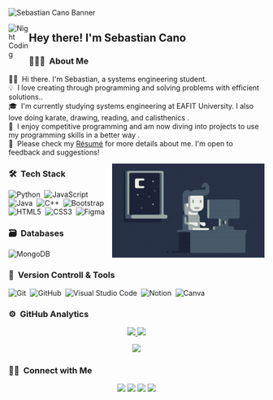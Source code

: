 ![Sebastian Cano Banner](https%20Github.png)

<img alt="Night Coding" src="./assets/Hand%20Wave.gif" width='40' align="left"/><h2 align="left">Hey there! I'm Sebastian Cano</h2>

<!-- ## 👋 &nbsp;Hey there! I'm Sebastián Cano -->

### 👨🏻‍💻 &nbsp;About Me

👨‍💻 &nbsp;Hi there. I'm Sebastian, a systems engineering student.\
💡 &nbsp;I love creating through programming and solving problems with efficient solutions..\
🎓 &nbsp;I'm currently studying systems engineering at EAFIT University. I also love doing karate, drawing, reading, and calisthenics .\
🌱 &nbsp;I enjoy competitive programming and am now diving into projects to use my programming skills in a better way .\
📄 &nbsp;Please check my [Résumé](https://onedrivneUp) for more details about me. I'm open to feedback and suggestions!


<img alt="Night Coding" src="https://raw.githubusercontent.com/AVS1508/AVS1508/master/assets/Night-Coding.gif" align="right"/>

### 🛠 &nbsp;Tech Stack

![Python](https://img.shields.io/badge/python-3670A0?style=for-the-badge&logo=python&logoColor=ffdd54)&nbsp;
![JavaScript](https://img.shields.io/badge/javascript-%23323330.svg?style=for-the-badge&logo=javascript&logoColor=%23F7DF1E)&nbsp;
![Java](https://img.shields.io/badge/java-%23ED8B00.svg?style=for-the-badge&logo=java&logoColor=white)&nbsp;
![C++](https://img.shields.io/badge/c++-%2300599C.svg?style=for-the-badge&logo=c%2B%2B&logoColor=white)&nbsp;
![Bootstrap](https://img.shields.io/badge/bootstrap-%23563D7C.svg?style=for-the-badge&logo=bootstrap&logoColor=white)&nbsp;
![HTML5](https://img.shields.io/badge/html5-%23E34F26.svg?style=for-the-badge&logo=html5&logoColor=white)&nbsp;
![CSS3](https://img.shields.io/badge/css3-%231572B6.svg?style=for-the-badge&logo=css3&logoColor=white)&nbsp;
![Figma](https://img.shields.io/badge/figma-%23F24E1E.svg?style=for-the-badge&logo=figma&logoColor=white)&nbsp;

### 🗃 &nbsp;Databases

![MongoDB](https://img.shields.io/badge/MongoDB-%234ea94b.svg?style=for-the-badge&logo=mongodb&logoColor=white)&nbsp;


### 🧰 &nbsp;Version Controll & Tools 

![Git](https://img.shields.io/badge/git-%23F05033.svg?style=for-the-badge&logo=git&logoColor=white)&nbsp;
![GitHub](https://img.shields.io/badge/github-%23121011.svg?style=for-the-badge&logo=github&logoColor=white)&nbsp;
![Visual Studio Code](https://img.shields.io/badge/Visual%20Studio%20Code-0078d7.svg?style=for-the-badge&logo=visual-studio-code&logoColor=white)&nbsp;
![Notion](https://img.shields.io/badge/Notion-%23000000.svg?style=for-the-badge&logo=notion&logoColor=white)&nbsp;
![Canva](https://img.shields.io/badge/Canva-%2300C4CC.svg?style=for-the-badge&logo=Canva&logoColor=white)&nbsp;

### ⚙️ &nbsp;GitHub Analytics

<p align="center">
  <a href="https://github.com/user23007">
    <img height="180em" src="https://github-readme-stats-eight-theta.vercel.app/api?username=user23007&show_icons=true&theme=algolia&include_all_commits=true&count_private=true"/>
  </a>
  <a href="https://github.com/user23007">
    <img height="180em" src="https://github-readme-stats-eight-theta.vercel.app/api/top-langs/?username=user23007&layout=compact&langs_count=8&theme=algolia"/>
  </a>
</p>

<p align="center">
  <img height="180em" src="https://github-readme-streak-stats.herokuapp.com/?user=user23007&theme=dark&hide_border=true"/>
</p>


### 🤝🏻 &nbsp;Connect with Me

<p align="center">
<a href="https://www.linkedin.com/in/sebastian-rinc%C3%B3n-0937772a9/"><img src="https://img.shields.io/badge/-Sebastian%20Cano-0077B5?style=flat&logo=Linkedin&logoColor=white"/></a>
<a href="mailto:sebastiancano21@hotmail.es"><img src="https://img.shields.io/badge/-Sebastian-D14836?style=flat&logo=Gmail&logoColor=white"/></a>
<a href="https://www.instagram.com/sebas23007/"><img src="https://img.shields.io/badge/-Sebas23007-E4405F?style=flat&logo=Instagram&logoColor=white"/></a>
<a href="https://www.facebook.com/sebastian.cano.564"><img src="https://img.shields.io/badge/-Sebastian%20Cano-1877F2?style=flat&logo=Facebook&logoColor=white"/></a>
</p>
